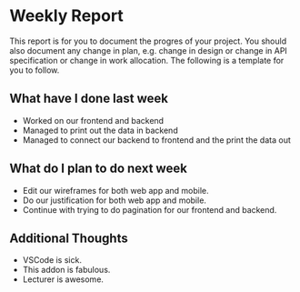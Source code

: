 # Weekly Report

This report is for you to document the progres of your project. You should also document any change in plan, e.g. change in design or change in API specification or change in work allocation. The following is a template for you to follow.

## What have I done last week

-   Worked on our frontend and backend
-  Managed to print out the data in backend
-  Managed to connect our backend to frontend and the print the data out

## What do I plan to do next week

-   Edit our wireframes for both web app and mobile.
-   Do our justification for both web app and mobile.
-   Continue with trying to do pagination for our frontend and backend. 

## Additional Thoughts

-   VSCode is sick.
-   This addon is fabulous.
-   Lecturer is awesome.
